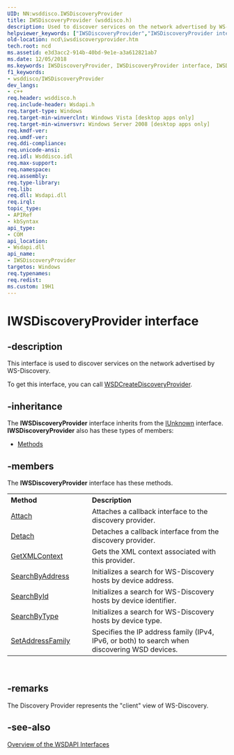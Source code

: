 ```yaml
---
UID: NN:wsddisco.IWSDiscoveryProvider
title: IWSDiscoveryProvider (wsddisco.h)
description: Used to discover services on the network advertised by WS-Discovery.
helpviewer_keywords: ["IWSDiscoveryProvider","IWSDiscoveryProvider interface","IWSDiscoveryProvider interface","described","ncd.iwsdiscoveryprovider","wsddisco/IWSDiscoveryProvider"]
old-location: ncd\iwsdiscoveryprovider.htm
tech.root: ncd
ms.assetid: e3d3acc2-914b-40bd-9e1e-a3a612821ab7
ms.date: 12/05/2018
ms.keywords: IWSDiscoveryProvider, IWSDiscoveryProvider interface, IWSDiscoveryProvider interface,described, ncd.iwsdiscoveryprovider, wsddisco/IWSDiscoveryProvider
f1_keywords:
- wsddisco/IWSDiscoveryProvider
dev_langs:
- c++
req.header: wsddisco.h
req.include-header: Wsdapi.h
req.target-type: Windows
req.target-min-winverclnt: Windows Vista [desktop apps only]
req.target-min-winversvr: Windows Server 2008 [desktop apps only]
req.kmdf-ver: 
req.umdf-ver: 
req.ddi-compliance: 
req.unicode-ansi: 
req.idl: Wsddisco.idl
req.max-support: 
req.namespace: 
req.assembly: 
req.type-library: 
req.lib: 
req.dll: Wsdapi.dll
req.irql: 
topic_type:
- APIRef
- kbSyntax
api_type:
- COM
api_location:
- Wsdapi.dll
api_name:
- IWSDiscoveryProvider
targetos: Windows
req.typenames: 
req.redist: 
ms.custom: 19H1
---
```


# IWSDiscoveryProvider interface


## -description


This interface is used to discover services on the network advertised by WS-Discovery.

To get this interface, you can call <a href="https://docs.microsoft.com/windows/desktop/api/wsddisco/nf-wsddisco-wsdcreatediscoveryprovider">WSDCreateDiscoveryProvider</a>.


## -inheritance

The <b xmlns:loc="http://microsoft.com/wdcml/l10n">IWSDiscoveryProvider</b> interface inherits from the <a href="https://docs.microsoft.com/windows/desktop/api/unknwn/nn-unknwn-iunknown">IUnknown</a> interface. <b>IWSDiscoveryProvider</b> also has these types of members:
<ul>
<li><a href="https://docs.microsoft.com/">Methods</a></li>
</ul>

## -members

The <b>IWSDiscoveryProvider</b> interface has these methods.
<table class="members" id="memberListMethods">
<tr>
<th align="left" width="37%">Method</th>
<th align="left" width="63%">Description</th>
</tr>
<tr data="declared;">
<td align="left" width="37%">
<a href="https://docs.microsoft.com/windows/desktop/api/wsddisco/nf-wsddisco-iwsdiscoveryprovider-attach">Attach</a>
</td>
<td align="left" width="63%">
Attaches a callback interface to the discovery provider.

</td>
</tr>
<tr data="declared;">
<td align="left" width="37%">
<a href="https://docs.microsoft.com/windows/desktop/api/wsddisco/nf-wsddisco-iwsdiscoveryprovider-detach">Detach</a>
</td>
<td align="left" width="63%">
Detaches a callback interface from the discovery provider.

</td>
</tr>
<tr data="declared;">
<td align="left" width="37%">
<a href="https://docs.microsoft.com/windows/desktop/api/wsddisco/nf-wsddisco-iwsdiscoveryprovider-getxmlcontext">GetXMLContext</a>
</td>
<td align="left" width="63%">
Gets the  XML context associated with this provider.

</td>
</tr>
<tr data="declared;">
<td align="left" width="37%">
<a href="https://docs.microsoft.com/windows/desktop/api/wsddisco/nf-wsddisco-iwsdiscoveryprovider-searchbyaddress">SearchByAddress</a>
</td>
<td align="left" width="63%">
Initializes a search for WS-Discovery hosts by device address.

</td>
</tr>
<tr data="declared;">
<td align="left" width="37%">
<a href="https://docs.microsoft.com/windows/desktop/api/wsddisco/nf-wsddisco-iwsdiscoveryprovider-searchbyid">SearchById</a>
</td>
<td align="left" width="63%">
Initializes a search for WS-Discovery hosts by device identifier.

</td>
</tr>
<tr data="declared;">
<td align="left" width="37%">
<a href="https://docs.microsoft.com/windows/desktop/api/wsddisco/nf-wsddisco-iwsdiscoveryprovider-searchbytype">SearchByType</a>
</td>
<td align="left" width="63%">
Initializes a search for WS-Discovery hosts by device type.

</td>
</tr>
<tr data="declared;">
<td align="left" width="37%">
<a href="https://docs.microsoft.com/windows/desktop/api/wsddisco/nf-wsddisco-iwsdiscoveryprovider-setaddressfamily">SetAddressFamily</a>
</td>
<td align="left" width="63%">
Specifies the IP address family (IPv4, IPv6, or both) to search when discovering WSD devices.

</td>
</tr>
</table> 


## -remarks



The Discovery Provider represents the "client" view of WS-Discovery.




## -see-also




<a href="https://docs.microsoft.com/windows/desktop/WsdApi/overview-of-the-wsdapi-interfaces">Overview of the WSDAPI Interfaces</a>
 

 

